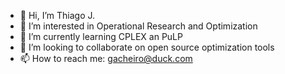 - 👋 Hi, I’m Thiago J.
- 👀 I’m interested in Operational Research and Optimization
- 🌱 I’m currently learning CPLEX an PuLP
- 💞️ I’m looking to collaborate on open source optimization tools
- 📫 How to reach me: gacheiro@duck.com

<!---
gacheiro/gacheiro is a ✨ special ✨ repository because its `README.md` (this file) appears on your GitHub profile.
You can click the Preview link to take a look at your changes.
--->
